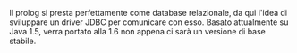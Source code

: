 Il prolog si presta perfettamente come database relazionale, da qui l'idea di sviluppare un  driver JDBC per comunicare con esso. Basato attualmente su Java 1.5, verra portato alla 1.6 non appena ci sarà un versione di base stabile.